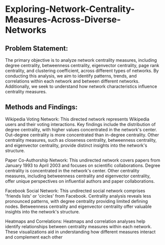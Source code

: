 # Exploring-Network-Centrality-Measures-Across-Diverse-Networks
## Problem Statement:
The primary objective is to analyze network centrality measures, including degree centrality, betweenness centrality, eigenvector centrality, page rank centrality, and clustering coefficient, across different types of networks. By conducting this analysis, we aim to identify patterns, trends, and correlations within each network and between different networks. Additionally, we seek to understand how network characteristics influence centrality measures.

## Methods and Findings:

Wikipedia Voting Network: This directed network represents Wikipedia users and their voting interactions. Key findings include the distribution of degree centrality, with higher values concentrated in the network's center. Out-degree centrality is more concentrated than in-degree centrality. Other centrality measures, such as closeness centrality, betweenness centrality, and eigenvector centrality, provide distinct insights into the network's structure.

Paper Co-Authorship Network: This undirected network covers papers from January 1993 to April 2003 and focuses on scientific collaborations. Degree centrality is concentrated in the network's center. Other centrality measures, including betweenness centrality and eigenvector centrality, offer unique perspectives on influential authors and paper collaborations.

Facebook Social Network: This undirected social network comprises 'friends lists' or 'circles' from Facebook. Centrality analysis reveals less pronounced patterns, with degree centrality providing limited defining nodes. Betweenness centrality and eigenvector centrality offer valuable insights into the network's structure.

Heatmaps and Correlations: Heatmaps and correlation analyses help identify relationships between centrality measures within each network. These visualizations aid in understanding how different measures interact and complement each other
